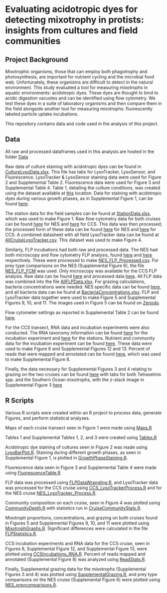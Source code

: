# Evaluating acidotropic dyes for detecting mixotrophy in protists: insights from cultures and field communities

## Project Background
Mixotrophic organisms, those that can employ both phagotrophy and photosynthesis, are important for nutrient cycling and the microbial food web. Unfortunately, these organisms are difficult to detect in the natural environment. This study evaluated a tool for measuring mixotrophs in aquatic environments: acidotropic dyes. These dyes are thought to bind to acidic digestion vacuoles and can be identified using flow cytometry. We test these dyes in a suite of laboratory organisms and then compare them in the field alongside another tool for measuring mixotrophs: fluorescently labeled particle uptake incubations.

This repository contains data and code used in the analysis of this project. 
## Data
All raw and processed dataframes used in this analysis are hosted in the folder [Data](https://github.com/CohenLabUGA/AcidotropicDyes/tree/main/Data)

Raw data of culture staining with acidotropic dyes can be found in [CultureLysoData.xlsx](https://github.com/CohenLabUGA/AcidotropicDyes/blob/main/Data/CultureLysoData.xlsx). This file has tabs for LysoTracker, LysoSensor, and Fluorescence. LysoTracker & LysoSensor staining data were used for Figure 2 and Supplemental Table 2. Fluorescence data were used for Figure 3 and Supplemental Table 4. Table 1, detailing the culture conditions, was created using the dataset available at [this](https://github.com/CohenLabUGA/AcidotropicDyes/blob/main/Data/Table1.xlsx) location. Data for staining with acidotropic dyes during various growth phases, as in Supplemental Figure 1, can be found [here](https://github.com/CohenLabUGA/AcidotropicDyes/blob/main/Data/StainingGrowthPhases.xlsx).

The station data for the field samples can be found at [StationData.xlsx](https://github.com/CohenLabUGA/AcidotropicDyes/blob/main/Data/StationData.xlsx), which was used to make Figure 1. Raw flow cytometry data for both cruises can be found [here](https://github.com/CohenLabUGA/AcidotropicDyes/blob/main/Data/20241205_NESLysoTrackerRaw.xlsx) for NES and [here](https://github.com/CohenLabUGA/AcidotropicDyes/blob/main/Data/20241203_CCSLysoTrackerRaw.xlsx) for CCS. This data was then processed; the processed form of these data can be found [here](https://github.com/CohenLabUGA/AcidotropicDyes/blob/main/Data/20241205_NESLysoTrackerProcessed.csv) for NES and [here](https://github.com/CohenLabUGA/AcidotropicDyes/blob/main/Data/20241203_CCSLysoTrackerProcessed.csv) for CCS. A combined datasheet with all field LysoTracker data can be found at [AllCruiseLysoTracker.csv](https://github.com/CohenLabUGA/AcidotropicDyes/blob/main/Data/AllCruiseLysoTracker.csv). This dataset was used to make Figure 4.

Similarly, FLP incubations had both raw and processed data. The NES had both microscopy and flow cytometry FLP analysis, found [here](https://github.com/CohenLabUGA/AcidotropicDyes/blob/main/Data/NES_FLP_Microscopy.xlsx) and [here](https://github.com/CohenLabUGA/AcidotropicDyes/blob/main/Data/NES_FLP_FCM.xlsx) respectively. These were processed to make [NES_FLP_Processed.csv](https://github.com/CohenLabUGA/AcidotropicDyes/blob/main/Data/NES_FLP_Processed.csv). For prey type comparisons on the NES (Supplemental Figure 6), the file [NES_FLP_FCM](https://github.com/CohenLabUGA/AcidotropicDyes/blob/main/Data/NES_FLP_FCM.xlsx) was used. Only microscopy was available for the CCS FLP analysis. Raw data can be found [here](https://github.com/CohenLabUGA/AcidotropicDyes/blob/main/Data/CCSRawFLP.xlsx) and processed data [here](https://github.com/CohenLabUGA/AcidotropicDyes/blob/main/Data/CCS_FLP_Processed.csv). All FLP data was combined into the file [AllFLPData.xlsx](https://github.com/CohenLabUGA/AcidotropicDyes/blob/main/Data/AllFLPData.xlsx). For grazing calculations, bacteria concentrations were needed. NES specific data can be found [here](https://github.com/CohenLabUGA/AcidotropicDyes/blob/main/Data/NESBacteria.xlsx), and all bacteria data can be found at [BacteriaConcentrations.xlsx](https://github.com/CohenLabUGA/AcidotropicDyes/blob/main/Data/BacteriaConcentrations.xlsx). FLP and LysoTracker data together were used to make Figure 5 and Supplemental Figures 9, 10, and 11. The images used in Figure 5 can be found on [Zenodo](https://zenodo.org/records/17108625). 

Flow cytometer settings as reported in Supplemental Table 2 can be found [here](https://github.com/CohenLabUGA/AcidotropicDyes/blob/main/Data/FlowCytometerInfo.xlsx). 

For the CCS transect, RNA data and incubation experiments were also conducted. The RNA taxonomy information can be found [here](https://github.com/CohenLabUGA/AcidotropicDyes/blob/main/Data/CubiTaxa.xlsx) for the incubation experiment and [here](https://github.com/CohenLabUGA/AcidotropicDyes/blob/main/Data/station_protist_taxonomy.csv) for the stations. Nutrient and community data for the incubation experiment can be found [here](https://github.com/CohenLabUGA/AcidotropicDyes/blob/main/Data/CCSIncubations.xlsx). These data were used to make Figure 6 and Supplemental Figures 12 and 13. Percent of reads that were mapped and annotated can be found [here](https://github.com/CohenLabUGA/AcidotropicDyes/blob/main/Data/PUPCYCLE_Reads_Stats.xlsx), which was used to make Supplemental Figure 8.

Finally, the data necessary for Supplemental Figures 3 and 4 relating to grazing on the two cruises can be found [here](https://github.com/CohenLabUGA/AcidotropicDyes/blob/main/Data/SupplementalGrazing.xlsx) with tabs for both Tetraselmis spp. and the Southern Ocean mixotrophs, with the z-stack image in Supplemental Figure 3 [here](https://github.com/CohenLabUGA/AcidotropicDyes/blob/main/Data/TetraZStack-1.png)
## R Scripts
Various R scripts were created within an R project to process data, generate Figures, and perform statistical analyses. 

Maps of each cruise transect seen in Figure 1 were made using [Maps.R](https://github.com/CohenLabUGA/AcidotropicDyes/blob/main/Code/Maps.R)

Tables 1 and Supplemental Tables 1, 2, and 3 were created using [Tables.R](https://github.com/CohenLabUGA/AcidotropicDyes/blob/main/Code/Tables.R)

Acidotropic dye staining of cultures seen in Figure 2 was made using [LysoBarPlot.R](https://github.com/CohenLabUGA/AcidotropicDyes/blob/main/Code/LysoBarPlot.R). Staining during different growth phases, as seen in Supplemental Figure 1, is plotted in [GrowthPhaseStaining.R](https://github.com/CohenLabUGA/AcidotropicDyes/blob/main/Code/GrowthPhaseStaining.R).

Fluorescence data seen in Figure 3 and Supplemental Table 4 were made using [FluorescenceTable.R](https://github.com/CohenLabUGA/AcidotropicDyes/blob/main/Code/FluoresenceTable.R)

FLP data was processed using [FLPDataWrangling.R](https://github.com/CohenLabUGA/AcidotropicDyes/blob/main/Code/FLPDataWrangling.R), and LysoTracker data was processed for the CCS cruise using [CCS_LysoTrackerProcess.R](https://github.com/CohenLabUGA/AcidotropicDyes/blob/main/Code/CCS_LysoTrackerProcess.R) and for the NES cruise [NES_LysoTracker_Process.R](https://github.com/CohenLabUGA/AcidotropicDyes/blob/main/Code/NES_LysoTracker_Process.R). 

Community composition on each cruise, seen in Figure 4 was plotted using [CommunityDepth.R](https://github.com/CohenLabUGA/AcidotropicDyes/blob/main/Code/CommunityDepth.R) with statistics run in [CruiseCommunityStats.R](https://github.com/CohenLabUGA/AcidotropicDyes/blob/main/Code/CruiseCommunityStats.R). 

Mixotroph proportions, concentrations, and grazing on both cruises found in Figures 5 and Supplemental Figures 9, 10, and 11 were plotted using [MixotrophGraphs.R](https://github.com/CohenLabUGA/AcidotropicDyes/blob/main/Code/MixotrophGraphs.R). Significant differences were calculated in the file [FLPStatistics.R](https://github.com/CohenLabUGA/AcidotropicDyes/blob/main/Code/FLPStatistics.R). 

CCS incubation experiments and RNA data for the CCS cruise, seen in Figures 6, Supplemental Figure 12, and Supplemental Figure 13, were plotted using [CCSIncubations_RNA.R](https://github.com/CohenLabUGA/AcidotropicDyes/blob/main/Code/CCSIncubations_RNA.R). Percent of reads mapped and annotated (Supplemental Figure 8) was analyzed using [ReadStats.R](https://github.com/CohenLabUGA/AcidotropicDyes/blob/main/Code/ReadStats.R).


Finally, Supplemental grazing data for the mixotrophs (Supplemental Figures 3 and 4) was plotted using [SupplementalGrazing.R](https://github.com/CohenLabUGA/AcidotropicDyes/blob/main/Code/SupplementalGrazing.R), and prey type comparisons on the NES cruise (Supplemental Figure 6) were plotted using [NES_preycomparisons.R](https://github.com/CohenLabUGA/AcidotropicDyes/blob/main/Code/NES_preycomparisons.R). 

